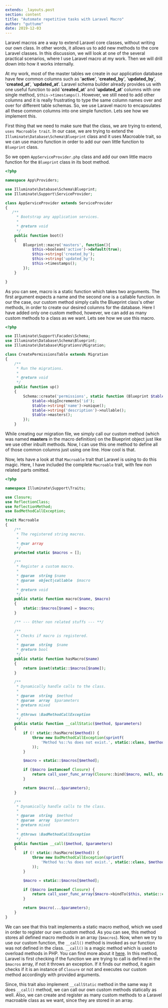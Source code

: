 ```yaml
---
extends: _layouts.post
section: content
title: "Automate repetitive tasks with Laravel Macro"
author: "guttume"
date: 2019-12-03
---
```


Laravel macros are a way to extend Laravel core classes, without writing our own class. In other words, it allows us to add new methods to the core Laravel classes. In this discussion, we will look at one of the several practical scenarios, where I use Laravel macro at my work. Then we will drill down into how it works internally.

At my work, most of the master tables we create in our application database have few common columns such as '**active**', '**created_by**', '**updated_by**', '**created_at**', '**updated_at**'. Laravel schema builder already provides us with one useful function to add '**created_at**' and '**updated_at**' columns with one single method, `$this->timestamps()`. However, we still need to add other columns and it is really frustrating to type the same column names over and over for different table schemas. So, we use Laravel macro to encapsulates all these common columns into one simple function. Lets see how we implement this.

First thing that we need to make sure that the class, we are trying to extend, `uses Macroable trait`. In our case, we are trying to extend the `Illuminate\Database\Schema\Blueprint` class and it uses Macroable trait, so we can use macro function in order to add our own little function to `Blueprint` class.

So we open `AppServiceProvider.php` class and add our own little macro function for the `Blueprint` class in its boot method.

```php
<?php

namespace App\Providers;

use Illuminate\Database\Schema\Blueprint;
use Illuminate\Support\ServiceProvider;

class AppServiceProvider extends ServiceProvider
{
   /**
     * Bootstrap any application services.
     *
     * @return void
     */
    public function boot()
    {
        Blueprint::macro('masters', function(){
            $this->boolean('active')->default(true);
            $this->string('created_by');
            $this->string('updated_by');
            $this->timestamps();
        });
    }

}
```

As you can see, macro is a static function which takes two arguments. The first argument expects a name and the second one is a callable function. In our the case, our custom method simply calls the Blueprint class's other methods, in order to create our desired columns for the database. Here I have added only one custom method, however, we can add as many custom methods to a class as we want. Lets see how we use this macro.

```php
<?php

use Illuminate\Support\Facades\Schema;
use Illuminate\Database\Schema\Blueprint;
use Illuminate\Database\Migrations\Migration;

class CreatePermissionsTable extends Migration
{
    /**
     * Run the migrations.
     *
     * @return void
     */
    public function up()
    {
        Schema::create('permissions', static function (Blueprint $table) {
            $table->bigIncrements('id');
            $table->string('name')->unique();
            $table->string('description')->nullable();
            $table->masters();
        });
    }

```

While creating our migration file, we simply call our custom method (which was named **masters** in the macro definition) on the Blueprint object just like we use other inbuilt methods. Now, I can use this one method to define all of those common columns just using one line. How cool is that.

Now, lets have a look at that `Macroable` trait that Laravel is using to do this magic. Here, I have included the complete `Macroable` trait, with few non related parts omitted.

```php
<?php

namespace Illuminate\Support\Traits;

use Closure;
use ReflectionClass;
use ReflectionMethod;
use BadMethodCallException;

trait Macroable
{
    /**
     * The registered string macros.
     *
     * @var array
     */
    protected static $macros = [];

    /**
     * Register a custom macro.
     *
     * @param  string $name
     * @param  object|callable  $macro
     *
     * @return void
     */
    public static function macro($name, $macro)
    {
        static::$macros[$name] = $macro;
    }

    /** --- Other non related stuffs --- **/

    /**
     * Checks if macro is registered.
     *
     * @param  string  $name
     * @return bool
     */
    public static function hasMacro($name)
    {
        return isset(static::$macros[$name]);
    }

    /**
     * Dynamically handle calls to the class.
     *
     * @param  string  $method
     * @param  array  $parameters
     * @return mixed
     *
     * @throws \BadMethodCallException
     */
    public static function __callStatic($method, $parameters)
    {
        if (! static::hasMacro($method)) {
            throw new BadMethodCallException(sprintf(
                'Method %s::%s does not exist.', static::class, $method
            ));
        }

        $macro = static::$macros[$method];

        if ($macro instanceof Closure) {
            return call_user_func_array(Closure::bind($macro, null, static::class), $parameters);
        }

        return $macro(...$parameters);
    }

    /**
     * Dynamically handle calls to the class.
     *
     * @param  string  $method
     * @param  array  $parameters
     * @return mixed
     *
     * @throws \BadMethodCallException
     */
    public function __call($method, $parameters)
    {
        if (! static::hasMacro($method)) {
            throw new BadMethodCallException(sprintf(
                'Method %s::%s does not exist.', static::class, $method
            ));
        }

        $macro = static::$macros[$method];

        if ($macro instanceof Closure) {
            return call_user_func_array($macro->bindTo($this, static::class), $parameters);
        }

        return $macro(...$parameters);
    }
}

```

We can see that this trait implements a static macro method, which we used in order to register our own custom method. As you can see, this method stores all defined macro methods in an array (`$macros`). Now, when we try to use our custom function, the `__call()` method is invoked as our function was not defined in the class. `__call()` is a magic method which is used to overload methods in PHP. You can find more about it [here](https://www.php.net/manual/en/language.oop5.magic.php). In this method, Laravel is first checking if the function we are trying to call is defined in the `$macros` array, if not it throws an exception. If it finds our method, it again checks if it is an instance of `Closure` or not and executes our custom method accordingly with provided arguments.

Since, this trait also implement `__callStatic` method in the same way it does `__call()` method, we can call our own custom methods statically as well. Also, we can create and register as many custom methods to a Laravel macroable class as we want, since they are stored in an array.
